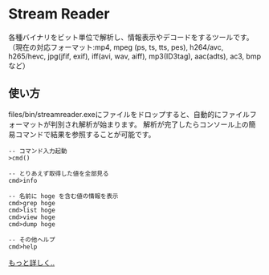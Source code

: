 # Stream Reader

各種バイナリをビット単位で解析し、情報表示やデコードをするツールです。
（現在の対応フォーマット:mp4, mpeg (ps, ts, tts, pes), h264/avc, h265/hevc, jpg(jfif, exif), iff(avi, wav, aiff), mp3(ID3tag), aac(adts), ac3, bmp など）

## 使い方

files/bin/streamreader.exeにファイルをドロップすると、自動的にファイルフォーマットが判別され解析が始まります。
解析が完了したらコンソール上の簡易コマンドで結果を参照することが可能です。
```
-- コマンド入力起動
>cmd()

-- とりあえず取得した値を全部見る
cmd>info

-- 名前に hoge を含む値の情報を表示
cmd>grep hoge
cmd>list hoge
cmd>view hoge
cmd>dump hoge

-- その他ヘルプ
cmd>help
```
[もっと詳しく..](https://github.com/rflab/stream_reader/blob/master/README_detail.md)
